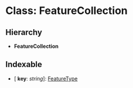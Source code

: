 # Class: FeatureCollection

## Hierarchy

* **FeatureCollection**

## Indexable

* \[ **key**: *string*\]: [FeatureType](_cs_layer_server_src_shared_feature_type_.featuretype.md)
